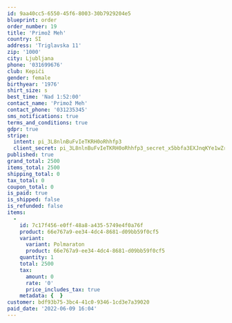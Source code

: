 ```yaml
---
id: 9aa40cc5-6550-45f6-8003-30b7929204e5
blueprint: order
order_number: 19
title: 'Primož Meh'
country: SI
address: 'Triglavska 11'
zip: '1000'
city: Ljubljana
phone: '031699676'
club: Kepiči
gender: female
birthyear: '1976'
shirt_size: s
best_time: 'Nad 1:52:00'
contact_name: 'Primož Meh'
contact_phone: '031235345'
sms_notifications: true
terms_and_conditions: true
gdpr: true
stripe:
  intent: pi_3L8nlnBuFvIeTKRH0oRhhfp3
  client_secret: pi_3L8nlnBuFvIeTKRH0oRhhfp3_secret_x5bbfa3EXJnqKYe1wZrM8AnSx
published: true
grand_total: 2500
items_total: 2500
shipping_total: 0
tax_total: 0
coupon_total: 0
is_paid: true
is_shipped: false
is_refunded: false
items:
  -
    id: 7c17f456-e0ff-48a8-a435-5749e4f0a76f
    product: 66e767a9-ee34-4dc4-8681-d09bb59f0cf5
    variant:
      variant: Polmaraton
      product: 66e767a9-ee34-4dc4-8681-d09bb59f0cf5
    quantity: 1
    total: 2500
    tax:
      amount: 0
      rate: '0'
      price_includes_tax: true
    metadata: {  }
customer: bdf93b75-3bc4-41c0-9346-1cd3e7a39020
paid_date: '2022-06-09 16:04'
---
```


